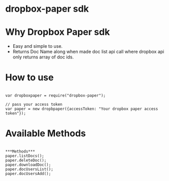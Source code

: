 # dropbox-paper sdk


# Why Dropbox Paper sdk
* Easy and simple to use.
* Returns Doc Name along when made doc list api call where dropbox api only returns array of doc ids.


# How to use
```

var dropboxpaper = require("dropbox-paper");

// pass your access token
var paper = new dropbpaper({accessToken: "Your dropbox paper access token"});

```


# Available Methods
```

***Methods***
paper.listDocs();
paper.deleteDoc();
paper.downloadDoc();
paper.docUsersList();
paper.docUsersAdd();

```


